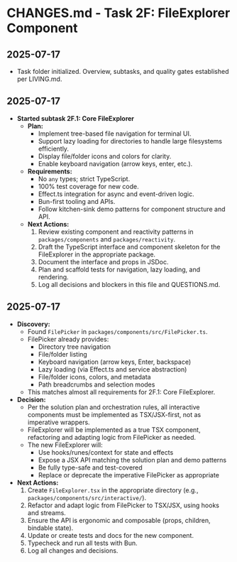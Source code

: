 # CHANGES.md - Task 2F: FileExplorer Component

## 2025-07-17
- Task folder initialized. Overview, subtasks, and quality gates established per LIVING.md.

## 2025-07-17
- **Started subtask 2F.1: Core FileExplorer**
  - **Plan:**
    - Implement tree-based file navigation for terminal UI.
    - Support lazy loading for directories to handle large filesystems efficiently.
    - Display file/folder icons and colors for clarity.
    - Enable keyboard navigation (arrow keys, enter, etc.).
  - **Requirements:**
    - No `any` types; strict TypeScript.
    - 100% test coverage for new code.
    - Effect.ts integration for async and event-driven logic.
    - Bun-first tooling and APIs.
    - Follow kitchen-sink demo patterns for component structure and API.
  - **Next Actions:**
    1. Review existing component and reactivity patterns in `packages/components` and `packages/reactivity`.
    2. Draft the TypeScript interface and component skeleton for the FileExplorer in the appropriate package.
    3. Document the interface and props in JSDoc.
    4. Plan and scaffold tests for navigation, lazy loading, and rendering.
    5. Log all decisions and blockers in this file and QUESTIONS.md.

## 2025-07-17
- **Discovery:**
  - Found `FilePicker` in `packages/components/src/FilePicker.ts`.
  - FilePicker already provides:
    - Directory tree navigation
    - File/folder listing
    - Keyboard navigation (arrow keys, Enter, backspace)
    - Lazy loading (via Effect.ts and service abstraction)
    - File/folder icons, colors, and metadata
    - Path breadcrumbs and selection modes
  - This matches almost all requirements for 2F.1: Core FileExplorer.
- **Decision:**
  - Per the solution plan and orchestration rules, all interactive components must be implemented as TSX/JSX-first, not as imperative wrappers.
  - FileExplorer will be implemented as a true TSX component, refactoring and adapting logic from FilePicker as needed.
  - The new FileExplorer will:
    - Use hooks/runes/context for state and effects
    - Expose a JSX API matching the solution plan and demo patterns
    - Be fully type-safe and test-covered
    - Replace or deprecate the imperative FilePicker as appropriate
- **Next Actions:**
  1. Create `FileExplorer.tsx` in the appropriate directory (e.g., `packages/components/src/interactive/`).
  2. Refactor and adapt logic from FilePicker to TSX/JSX, using hooks and streams.
  3. Ensure the API is ergonomic and composable (props, children, bindable state).
  4. Update or create tests and docs for the new component.
  5. Typecheck and run all tests with Bun.
  6. Log all changes and decisions. 